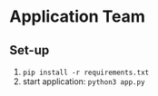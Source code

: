 # Application Team

## Set-up

1. ```pip install -r requirements.txt```
2. start application: ```python3 app.py```